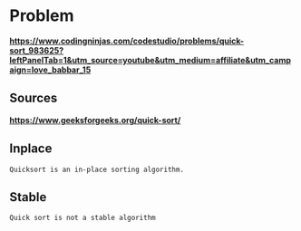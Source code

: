# Problem

**https://www.codingninjas.com/codestudio/problems/quick-sort_983625?leftPanelTab=1&utm_source=youtube&utm_medium=affiliate&utm_campaign=love_babbar_15**

## Sources

**https://www.geeksforgeeks.org/quick-sort/**

## Inplace

`Quicksort is an in-place sorting algorithm.`

## Stable

`Quick sort is not a stable algorithm`
